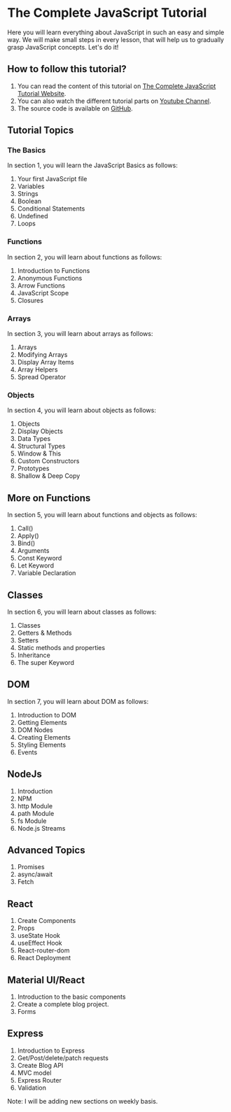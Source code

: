 # The Complete JavaScript Tutorial
Here you will learn everything about JavaScript in such an easy and simple way. We will make small steps in every lesson, that will help us to gradually grasp JavaScript concepts. Let's do it!

## How to follow this tutorial?
1. You can read the content of this tutorial on [The Complete JavaScript Tutorial Website](https://js.learnwithnaw.com).
2. You can also watch the different tutorial parts on [Youtube Channel](https://www.youtube.com/playlist?list=PLt0HRIA9i35unCc1FOzFGfioQ79Gr_HSU).
3. The source code is available on [GitHub](https://github.com/nawras92/the-complete-javascript-tutorial).

## Tutorial Topics

### The Basics
In section 1, you will learn the JavaScript Basics as follows:
1. Your first JavaScript file
2. Variables
3. Strings
4. Boolean
5. Conditional Statements
6. Undefined
7. Loops

### Functions
In section 2, you will learn about functions as follows:

1. Introduction to Functions
2. Anonymous Functions
3. Arrow Functions
4. JavaScript Scope
5. Closures

### Arrays
In section 3, you will learn about arrays as follows:

1. Arrays
2. Modifying Arrays
3. Display Array Items
4. Array Helpers
5. Spread Operator

### Objects
In section 4, you will learn about objects as follows:

1. Objects
2. Display Objects
3. Data Types
4. Structural Types
5. Window & This
6. Custom Constructors
7. Prototypes
8. Shallow & Deep Copy

## More on Functions
In section 5, you will learn about functions and objects as follows:
1. Call()
2. Apply()
3. Bind()
4. Arguments
5. Const Keyword
6. Let Keyword
7. Variable Declaration

## Classes

In section 6, you will learn about classes as follows:

1. Classes
2. Getters & Methods
3. Setters
4. Static methods and properties
5. Inheritance
6. The super Keyword

## DOM

In section 7, you will learn about DOM as follows:

1. Introduction to DOM
2. Getting Elements
3. DOM Nodes
4. Creating Elements
5. Styling Elements
6. Events

## NodeJs

1. Introduction
2. NPM
3. http Module
4. path Module
5. fs Module
5. Node.js Streams

## Advanced Topics

1. Promises
2. async/await
3. Fetch

## React

1. Create Components
2. Props
3. useState Hook
4. useEffect Hook
5. React-router-dom
6. React Deployment

## Material UI/React

1. Introduction to the basic components
2. Create a complete blog project.
3. Forms

## Express

1. Introduction to Express
2. Get/Post/delete/patch requests
3. Create Blog API
4. MVC model
5. Express Router
6. Validation



Note: I will be adding new sections on weekly basis.
